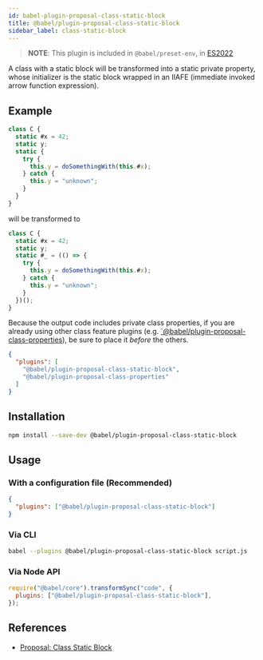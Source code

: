 ```yaml
---
id: babel-plugin-proposal-class-static-block
title: @babel/plugin-proposal-class-static-block
sidebar_label: class-static-block
---
```


> **NOTE**: This plugin is included in `@babel/preset-env`, in [ES2022](https://github.com/tc39/proposals/blob/master/finished-proposals.md)

A class with a static block will be transformed into a static private property, whose initializer is the static block wrapped in an IIAFE (immediate invoked arrow function expression).

## Example

```js
class C {
  static #x = 42;
  static y;
  static {
    try {
      this.y = doSomethingWith(this.#x);
    } catch {
      this.y = "unknown";
    }
  }
}
```

will be transformed to

```js
class C {
  static #x = 42;
  static y;
  static #_ = (() => {
    try {
      this.y = doSomethingWith(this.#x);
    } catch {
      this.y = "unknown";
    }
  })();
}
```

Because the output code includes private class properties, if you are already using other class feature plugins (e.g. [`@babel/plugin-proposal-class-properties](plugin-proposal-class-properties.md)), be sure to place it _before_ the others.

```json
{
  "plugins": [
    "@babel/plugin-proposal-class-static-block",
    "@babel/plugin-proposal-class-properties"
  ]
}
```

## Installation

```sh
npm install --save-dev @babel/plugin-proposal-class-static-block
```

## Usage

### With a configuration file (Recommended)

```json
{
  "plugins": ["@babel/plugin-proposal-class-static-block"]
}
```

### Via CLI

```sh
babel --plugins @babel/plugin-proposal-class-static-block script.js
```

### Via Node API

```javascript
require("@babel/core").transformSync("code", {
  plugins: ["@babel/plugin-proposal-class-static-block"],
});
```

## References

- [Proposal: Class Static Block](https://github.com/tc39/proposal-class-static-block)
